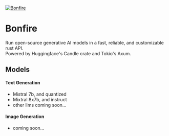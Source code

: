 [![Bonfire](https://github.com/jason136/bonfire/actions/workflows/bonfire.yml/badge.svg)](https://github.com/jason136/bonfire/actions/workflows/bonfire.yml)

# Bonfire
Run open-source generative AI models in a fast, reliable, and customizable rust API. \
Powered by Huggingface's Candle crate and Tokio's Axum.

## Models
#### Text Generation
- Mistral 7b, and quantized
- Mixtral 8x7b, and instruct
- other llms coming soon...
#### Image Generation
- coming soon...